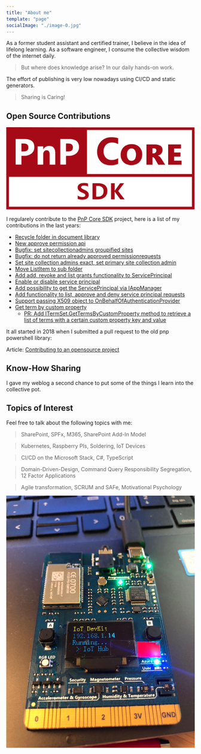 ```yaml
---
title: "About me"
template: "page"
socialImage: "./image-0.jpg"
---
```


As a former student assistant and certified trainer, I believe in the idea of lifelong learning.
As a software engineer, I consume the collective wisdom of the internet daily.
> But where does knowledge arise? In our daily hands-on work.

The effort of publishing is very low nowadays using CI/CD and static generators.

> Sharing is Caring!

## Open Source Contributions

![Logo](./logo.svg)


I regularely contribute to the [PnP Core SDK](https://github.com/pnp/pnpcore) project, here is a list of my contributions in the last years:

- [Recycle folder in document library](https://github.com/pnp/pnpcore/pull/1620)
- [New approve permission api](https://github.com/pnp/pnpcore/pull/1479)
- [Bugfix: set sitecollectionadmins groupified sites](https://github.com/pnp/pnpcore/pull/1323)
- [Bugfix: do not return already approved permissionrequests](https://github.com/pnp/pnpcore/pull/1202)
- [Set site collection admins exact, set primary site collection admin](https://github.com/pnp/pnpcore/pull/1184)
- [Move ListItem to sub folder](https://github.com/pnp/pnpcore/pull/1146)
- [Add add, revoke and list grants functionality to ServicePrincipal](https://github.com/pnp/pnpcore/pull/1132)
- [Enable or disable service principal](https://github.com/pnp/pnpcore/pull/1117)
- [Add possibility to get the ServicePrincipal via IAppManager](https://github.com/pnp/pnpcore/pull/1116)
- [Add functionality to list, approve and deny service principal requests](https://github.com/pnp/pnpcore/pull/1100)
- [Support passing X509 object to OnBehalfOfAuthenticationProvider](https://github.com/pnp/pnpcore/pull/1047)
- [Get term by custom property](/posts/getting-term-using-custom-a-property-value-with-pnpcore/)
  - [PR: Add ITermSet.GetTermsByCustomProperty method to retrieve a list of terms with a certain custom property key and value](https://github.com/pnp/pnpcore/pull/1021)

It all started in 2018 when I submitted a pull request to the old pnp powershell library:

Article: [Contributing to an opensource project](/posts/contributing-to-an-opensource-project/)

## Know-How Sharing

I gave my weblog a second chance to put some of the things I learn into the collective pot.

## Topics of Interest

Feel free to talk about the following topics with me:

> SharePoint, SPFx, M365, SharePoint Add-In Model

> Kubernetes, Raspberry PIs, Soldering, IoT Devices

> CI/CD on the Microsoft Stack, C#, TypeScript

> Domain-Driven-Design, Command Query Responsibility Segregation, 12 Factor Applications

> Agile transformation, SCRUM and SAFe, Motivational Psychology 

![intentionally left blank](./image-0.jpg)